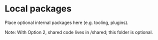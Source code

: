 # Local packages

Place optional internal packages here (e.g. tooling, plugins).

Note: With Option 2, shared code lives in /shared; this folder is optional.